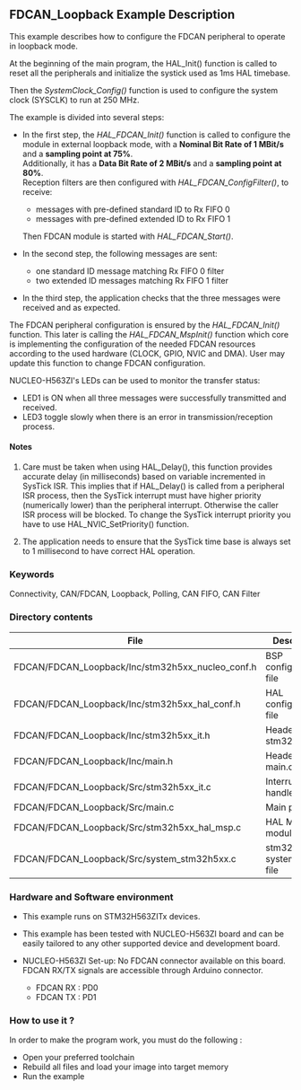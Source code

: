 ## <b>FDCAN_Loopback Example Description</b>

This example describes how to configure the FDCAN peripheral to  operate in loopback mode.

At the beginning of the main program, the HAL_Init() function is called to reset
all the peripherals and initialize the systick used as 1ms HAL timebase.

Then the *SystemClock_Config()* function is used to configure the system clock (SYSCLK) to run at 250 MHz.

The example is divided into several steps:<br>

  - In the first step, the *HAL_FDCAN_Init()* function is called to configure the module in external loopback mode,  with a **Nominal Bit Rate of 1 MBit/s** and a **sampling point at 75%**.<br>
    Additionally, it has a **Data Bit Rate of 2 MBit/s** and a **sampling point at 80%**.<br>
    Reception filters are then configured with *HAL_FDCAN_ConfigFilter()*, to receive:<br>
      - messages with pre-defined standard ID to Rx FIFO 0<br>
      - messages with pre-defined extended ID to Rx FIFO 1<br>

    Then FDCAN module is started with *HAL_FDCAN_Start()*.<br>
  - In the second step, the following messages are sent:<br>
      - one standard ID message matching Rx FIFO 0 filter<br>
      - two extended ID messages matching Rx FIFO 1 filter<br>
  - In the third step, the application checks that the three messages were received and as expected.


The FDCAN peripheral configuration is ensured by the *HAL_FDCAN_Init()* function.
This later is calling the *HAL_FDCAN_MspInit()* function which core is implementing
the configuration of the needed FDCAN resources according to the used hardware (CLOCK, GPIO, NVIC and DMA).
User may update this function to change FDCAN configuration.


NUCLEO-H563ZI's LEDs can be used to monitor the transfer status:

  - LED1 is ON when all three messages were successfully transmitted and received.
  - LED3 toggle slowly when there is an error in transmission/reception process.

#### <b>Notes</b>

 1. Care must be taken when using HAL_Delay(), this function provides accurate delay (in milliseconds)
    based on variable incremented in SysTick ISR. This implies that if HAL_Delay() is called from
    a peripheral ISR process, then the SysTick interrupt must have higher priority (numerically lower)
    than the peripheral interrupt. Otherwise the caller ISR process will be blocked.
    To change the SysTick interrupt priority you have to use HAL_NVIC_SetPriority() function.

 2. The application needs to ensure that the SysTick time base is always set to 1 millisecond
    to have correct HAL operation.

### <b>Keywords</b>

Connectivity, CAN/FDCAN, Loopback, Polling, CAN FIFO, CAN Filter

### <b>Directory contents</b>

File | Description
 --- | ---
FDCAN/FDCAN_Loopback/Inc/stm32h5xx_nucleo_conf.h    | BSP configuration file
FDCAN/FDCAN_Loopback/Inc/stm32h5xx_hal_conf.h   | HAL configuration file
FDCAN/FDCAN_Loopback/Inc/stm32h5xx_it.h         | Header for stm32h5xx_it.c
FDCAN/FDCAN_Loopback/Inc/main.h                 | Header for main.c module
FDCAN/FDCAN_Loopback/Src/stm32h5xx_it.c         | Interrupt handlers
FDCAN/FDCAN_Loopback/Src/main.c                 | Main program
FDCAN/FDCAN_Loopback/Src/stm32h5xx_hal_msp.c    | HAL MSP module
FDCAN/FDCAN_Loopback/Src/system_stm32h5xx.c     | stm32h5xx system source file

### <b>Hardware and Software environment</b>

  - This example runs on STM32H563ZITx devices.

  - This example has been tested with NUCLEO-H563ZI board and can be
    easily tailored to any other supported device and development board.

  - NUCLEO-H563ZI Set-up:
    No FDCAN connector available on this board. FDCAN RX/TX signals are accessible through Arduino connector.
      - FDCAN RX : PD0
      - FDCAN TX : PD1

### <b>How to use it ?</b>

In order to make the program work, you must do the following :

  - Open your preferred toolchain
  - Rebuild all files and load your image into target memory
  - Run the example
